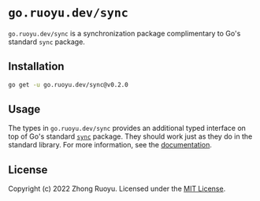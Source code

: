 # `go.ruoyu.dev/sync`

`go.ruoyu.dev/sync` is a synchronization package complimentary to Go's standard `sync`
package.

## Installation

```bash
go get -u go.ruoyu.dev/sync@v0.2.0
```

## Usage

The types in `go.ruoyu.dev/sync` provides an additional typed interface on top
of Go's standard [`sync`](https://pkg.go.dev/sync) package. They should work
just as they do in the standard library. For more information, see the
[documentation](https://pkg.go.dev/go.ruoyu.dev/sync).

## License

Copyright (c) 2022 Zhong Ruoyu. Licensed under the [MIT License](LICENSE).
